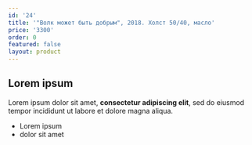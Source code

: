 ```yaml
---
id: '24'
title: '"Волк может быть добрым", 2018. Холст 50/40, масло'
price: '3300'
order: 0
featured: false
layout: product
---
```

## Lorem ipsum

Lorem ipsum dolor sit amet, **consectetur adipiscing elit**, sed do eiusmod tempor incididunt ut labore et dolore magna aliqua.

- Lorem ipsum
- dolor sit amet